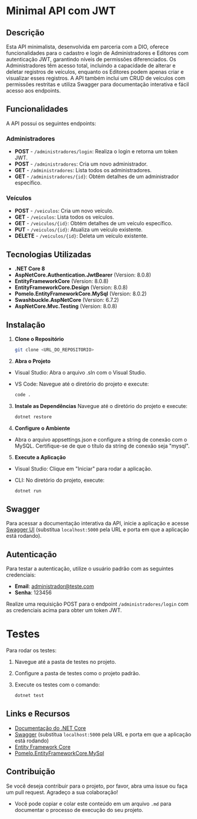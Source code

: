 # Minimal API com JWT

## Descrição

Esta API minimalista, desenvolvida em parceria com a DIO, oferece funcionalidades para o cadastro e login de Administradores e Editores com autenticação JWT, garantindo níveis de permissões diferenciados. Os Administradores têm acesso total, incluindo a capacidade de alterar e deletar registros de veículos, enquanto os Editores podem apenas criar e visualizar esses registros. A API também inclui um CRUD de veículos com permissões restritas e utiliza Swagger para documentação interativa e fácil acesso aos endpoints.

## Funcionalidades

A API possui os seguintes endpoints:

### Administradores

- **POST** - `/administradores/login`: Realiza o login e retorna um token JWT.
- **POST** - `/administradores`: Cria um novo administrador.
- **GET** - `/administradores`: Lista todos os administradores.
- **GET** - `/administradores/{id}`: Obtém detalhes de um administrador específico.

### Veículos

- **POST** - `/veiculos`: Cria um novo veículo.
- **GET** - `/veiculos`: Lista todos os veículos.
- **GET** - `/veiculos/{id}`: Obtém detalhes de um veículo específico.
- **PUT** - `/veiculos/{id}`: Atualiza um veículo existente.
- **DELETE** - `/veiculos/{id}`: Deleta um veículo existente.

## Tecnologias Utilizadas

- **.NET Core 8**
- **AspNetCore.Authentication.JwtBearer** (Version: 8.0.8)
- **EntityFrameworkCore** (Version: 8.0.8)
- **EntityFrameworkCore.Design** (Version: 8.0.8)
- **Pomelo.EntityFrameworkCore.MySql** (Version: 8.0.2)
- **Swashbuckle.AspNetCore** (Version: 6.7.2)
- **AspNetCore.Mvc.Testing** (Version: 8.0.8)

## Instalação

1. **Clone o Repositório**

   ```bash
   git clone <URL_DO_REPOSITORIO>
   
2. **Abra o Projeto**
   
- Visual Studio: Abra o arquivo .sln com o Visual Studio.
- VS Code: Navegue até o diretório do projeto e execute:
  
  ```bash
  code .

3. **Instale as Dependências**
Navegue até o diretório do projeto e execute:

   ```bash
   dotnet restore
   
4. **Configure o Ambiente**
   
- Abra o arquivo appsettings.json e configure a string de conexão com o MySQL. Certifique-se de que o título da string de conexão seja "mysql".
   
5. **Execute a Aplicação**

- Visual Studio: Clique em "Iniciar" para rodar a aplicação.

- CLI: No diretório do projeto, execute:
  ```bash
  dotnet run
  
## Swagger

Para acessar a documentação interativa da API, inicie a aplicação e acesse [Swagger UI](http://localhost:5000/swagger) (substitua `localhost:5000` pela URL e porta em que a aplicação está rodando).

## Autenticação

Para testar a autenticação, utilize o usuário padrão com as seguintes credenciais:

- **Email**: administrador@teste.com
- **Senha**: 123456

Realize uma requisição POST para o endpoint `/administradores/login` com as credenciais acima para obter um token JWT.

# Testes

Para rodar os testes:

1. Navegue até a pasta de testes no projeto.
2. Configure a pasta de testes como o projeto padrão.
3. Execute os testes com o comando:

    ```bash
    dotnet test
    ```

## Links e Recursos

- [Documentação do .NET Core](https://docs.microsoft.com/dotnet/core)
- [Swagger](http://localhost:5000/swagger) (substitua `localhost:5000` pela URL e porta em que a aplicação está rodando)
- [Entity Framework Core](https://docs.microsoft.com/ef/core)
- [Pomelo.EntityFrameworkCore.MySql](https://github.com/PomeloFoundation/Pomelo.EntityFrameworkCore.MySql)

## Contribuição
Se você deseja contribuir para o projeto, por favor, abra uma issue ou faça um pull request. Agradeço a sua colaboração!

- Você pode copiar e colar este conteúdo em um arquivo `.md` para documentar o processo de execução do seu projeto.


